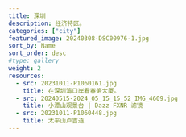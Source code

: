 ```yaml
---
title: 深圳
description: 经济特区。
categories: ["city"]
featured_image: 20240308-DSC00976-1.jpg
sort_by: Name
sort_order: desc
#type: gallery
weight: 2
resources:
  - src: 20231011-P1060161.jpg
    title: 在深圳湾口岸看春笋大厦。
  - src: 20240515-2024_05_15_15_52_IMG_4609.jpg
    title: 小潭山观景台 | Dazz FXNR 滤镜
  - src: 20231011-P1060448.jpg
    title: 太平山卢吉道
---
```

